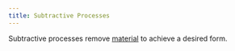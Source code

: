 ```yaml
---
title: Subtractive Processes
---
```


Subtractive processes remove [material](/sculpture/materials-for-making.md) to achieve a desired form.
